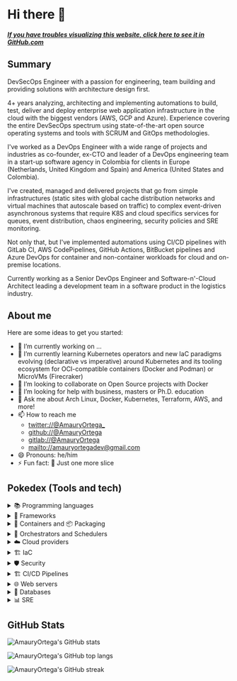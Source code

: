 # Hi there 👋

#### _[If you have troubles visualizing this website, click here to see it in GitHub.com](https://github.com/AmauryOrtega)_

## Summary

DevSecOps Engineer with a passion for engineering, team building and providing solutions with architecture design first.

4+ years analyzing, architecting and implementing automations to build, test, deliver and deploy enterprise web application infrastructure in the cloud with the biggest vendors (AWS, GCP and Azure). Experience covering the entire DevSecOps spectrum using state-of-the-art open source operating systems and tools with SCRUM and GitOps methodologies.

I've worked as a DevOps Engineer with a wide range of projects and industries as co-founder, ex-CTO and leader of a DevOps engineering team in a start-up software agency in Colombia for clients in Europe (Netherlands, United Kingdom and Spain) and America (United States and Colombia). 

I've created, managed and delivered projects that go from simple infrastructures (static sites with global cache distribution networks and virtual machines that autoscale based on traffic) to complex event-driven asynchronous systems that require K8S and cloud specifics services for queues, event distribution, chaos engineering, security policies and SRE monitoring.

Not only that, but I've implemented automations using CI/CD pipelines with GitLab CI, AWS CodePipelines, GitHub Actions, BitBucket pipelines and Azure DevOps for container and non-container workloads for cloud and on-premise locations.

Currently working as a Senior DevOps Engineer and Software-n'-Cloud Architect leading a development team in a software product in the logistics industry.

## About me

Here are some ideas to get you started:

- 🔭 I’m currently working on ...
- 🌱 I’m currently learning Kubernetes operators and new IaC paradigms evolving (declarative vs imperative) around Kubernetes and its tooling ecosystem for OCI-compatible containers (Docker and Podman) or MicroVMs (Firecraker)
- 👯 I’m looking to collaborate on Open Source projects with Docker
- 🤔 I’m looking for help with business, masters or Ph.D. education
- 💬 Ask me about Arch Linux, Docker, Kubernetes, Terraform, AWS, and more!
- 📫 How to reach me
  - [twitter://@AmauryOrtega_](https://twitter.com/AmauryOrtega_)
  - [github://@AmauryOrtega](https://github.com/AmauryOrtega)
  - [gitlab://@AmauryOrtega](https://gitlab.com/AmauryOrtega)
  - [mailto://amauryortegadev@gmail.com](mailto:amauryortegadev@gmail.com)
- 😄 Pronouns: he/him
- ⚡ Fun fact: 🍕 Just one more slice

## Pokedex (Tools and tech)

<details>
  <summary>📚 Programming languages</summary>

  - 📘 Python 3
  - 📒 Shell scripting (sh, bash and zsh)
  - 📙 Java
  - 📗 PHP
  - 📓 JavaScript and Typescript for NodeJS
  - 📕 C/C++
</details>
<details>
  <summary>🎒 Frameworks</summary>

  - 📘 Django and Flask
  - 📙 Spring boot and Quarkus
  - 📗 Laravel
  - 📕 Qt and Arduino with PlatformIO
</details>
<details>
  <summary>🐳 Containers and 📦 Packaging</summary>

  - 🐳 Docker
  - 📦 Helm chart
  - 📦 Vagrant
  - 📦 Supervisord
  - 📦 SystemD
</details>
<details>
  <summary>🐙 Orchestrators and Schedulers</summary>

  - 🐙 Docker compose
  - 🐙 Kubernetes
  - 🐙 AWS ECS
  - 🐙 Docker swarm
</details>
<details>
  <summary>☁️ Cloud providers</summary>

  - ☁️ AWS ([AWS Certified Cloud practitioner](https://www.credly.com/badges/ca97e4b3-ff86-4229-b922-8e1783ec0230))
  - ☁️ GCP
  - ☁️ Azure
  - ☁️ DigitalOcean
  - ☁️ Cloudways
  - ☁️ Cloudflare R2 and Images
  - ☁️ Cloudflare, GitHub and GitLab pages
  - ☁️ Heroku
  - ☁️ Vercel
  - ☁️ Netlify
  - ☁️ Vultr
  - ☁️ Linode
  - ☁️ Fly.io
</details>
<details>
  <summary>🏗 IaC</summary>

  - 🏗 Terraform ([Hashicorp Certified: Terraform associate](https://www.credly.com/badges/233705e0-4e62-40ea-b4df-a56b148dc2bf))
    - 🏗 Terraform Cloud
    - 🏗 Infracost
  - 🏗 AWS CDK with 📓 JavaScript and 📘 Python 3
</details>
<details>
  <summary>🛡 Security</summary>

  - 🏗 Terraform
    - 🛡 Trivy
    - 🛡 TFSec
  - 🐳 Docker
    - 🛡 Hadolint
    - 🛡 Dockerlint
  - 🛡 Snyk
  - 🛡 SonarQube
  - 🛡 GitGuardian
  - 🛡 LitmusChaos
</details>
<details>
  <summary>🏗 CI/CD Pipelines</summary>

  - 🏗 GitLab CI
  - 🏗 AWS CodePipeline
  - 🏗 ArgoCD
  - 🏗 BitBucket Pipelines
  - 🏗 Jenkins
  - 🏗 GitHub Actions
  - 🏗 Travis CI
  - 🏗 CircleCI
</details>
<details>
  <summary>🌐 Web servers</summary>

  - 🌐 NGINX
  - 🌐 Apache HTTP Server
</details>
<details>
  <summary>💾 Databases</summary>

  - 💾 MySQL
  - 💾 MariaDB
  - 💾 PostgreSQL
  - 💾 SQL Server
  - 💾 AWS Aurora
  - 💾 MongoDB with/witout MongoDB Atlas
  - 💾 AWS DocumentDB
  - 💾 Redis
  - 💾 SQLite with/without Fly.io
</details>
<details>
  <summary>📊 SRE</summary>

  - 📊 Prometheus
  - 📊 Grafana
  - 📊 Grafana alerts
  - 📊 AWS CloudWatch
</details>

## GitHub Stats

![AmauryOrtega's GitHub stats](https://github-readme-stats.vercel.app/api?username=AmauryOrtega&show_icons=true&count_private=true)

![AmauryOrtega's GitHub top langs](https://github-readme-stats.vercel.app/api/top-langs/?username=AmauryOrtega&layout=compact&theme=dar&langs_count=10&hide=html,css)

![AmauryOrtega's GitHub streak](https://github-readme-streak-stats.herokuapp.com/?user=AmauryOrtega)
